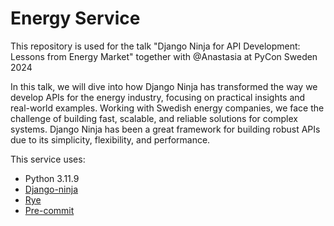 # Energy Service

This repository is used for the talk "Django Ninja for API Development: Lessons from Energy Market" together with @Anastasia at PyCon Sweden 2024

In this talk, we will dive into how Django Ninja has transformed the way we develop APIs for the energy industry, focusing on practical insights and real-world examples. Working with Swedish energy companies, we face the challenge of building fast, scalable, and reliable solutions for complex systems. Django Ninja has been a great framework for building robust APIs due to its simplicity, flexibility, and performance.

This service uses:

- Python 3.11.9
- [Django-ninja](https://django-ninja.dev/)
- [Rye](https://rye.astral.sh/)
- [Pre-commit](https://pre-commit.com/)
